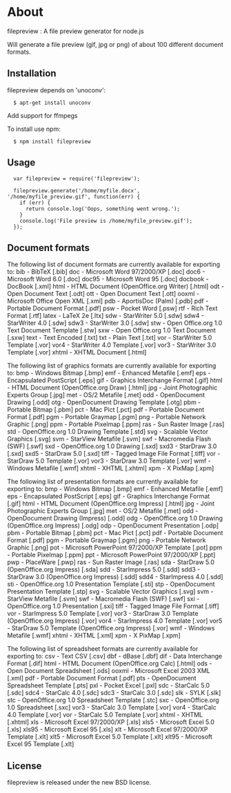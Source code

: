 # About

filepreview : A file preview generator for node.js

Will generate a file preview (gif, jpg or png) of about 100 different document formats.

## Installation

filepreview depends on 'unoconv':

```
  $ apt-get install unoconv
```

Add support for ffmpegs

To install use npm:

```
  $ npm install filepreview
```

## Usage

```
  var filepreview = require('filepreview');

  filepreview.generate('/home/myfile.docx', '/home/myfile_preview.gif', function(err) {
    if (err) {
      return console.log('Oops, something went wrong.');
    }
    console.log('File preview is /home/myfile_preview.gif');
  });

```

## Document formats

The following list of document formats are currently available for exporting to:
  bib      - BibTeX [.bib]
  doc      - Microsoft Word 97/2000/XP [.doc]
  doc6     - Microsoft Word 6.0 [.doc]
  doc95    - Microsoft Word 95 [.doc]
  docbook  - DocBook [.xml]
  html     - HTML Document (OpenOffice.org Writer) [.html]
  odt      - Open Document Text [.odt]
  ott      - Open Document Text [.ott]
  ooxml    - Microsoft Office Open XML [.xml]
  pdb      - AportisDoc (Palm) [.pdb]
  pdf      - Portable Document Format [.pdf]
  psw      - Pocket Word [.psw]
  rtf      - Rich Text Format [.rtf]
  latex    - LaTeX 2e [.ltx]
  sdw      - StarWriter 5.0 [.sdw]
  sdw4     - StarWriter 4.0 [.sdw]
  sdw3     - StarWriter 3.0 [.sdw]
  stw      - Open Office.org 1.0 Text Document Template [.stw]
  sxw      - Open Office.org 1.0 Text Document [.sxw]
  text     - Text Encoded [.txt]
  txt      - Plain Text [.txt]
  vor      - StarWriter 5.0 Template [.vor]
  vor4     - StarWriter 4.0 Template [.vor]
  vor3     - StarWriter 3.0 Template [.vor]
  xhtml    - XHTML Document [.html]
  
The following list of graphics formats are currently available for exporting to:
  bmp      - Windows Bitmap [.bmp]
  emf      - Enhanced Metafile [.emf]
  eps      - Encapsulated PostScript [.eps]
  gif      - Graphics Interchange Format [.gif]
  html     - HTML Document (OpenOffice.org Draw) [.html]
  jpg      - Joint Photographic Experts Group [.jpg]
  met      - OS/2 Metafile [.met]
  odd      - OpenDocument Drawing [.odd]
  otg      - OpenDocument Drawing Template [.otg]
  pbm      - Portable Bitmap [.pbm]
  pct      - Mac Pict [.pct]
  pdf      - Portable Document Format [.pdf]
  pgm      - Portable Graymap [.pgm]
  png      - Portable Network Graphic [.png]
  ppm      - Portable Pixelmap [.ppm]
  ras      - Sun Raster Image [.ras]
  std      - OpenOffice.org 1.0 Drawing Template [.std]
  svg      - Scalable Vector Graphics [.svg]
  svm      - StarView Metafile [.svm]
  swf      - Macromedia Flash (SWF) [.swf]
  sxd      - OpenOffice.org 1.0 Drawing [.sxd]
  sxd3     - StarDraw 3.0 [.sxd]
  sxd5     - StarDraw 5.0 [.sxd]
  tiff     - Tagged Image File Format [.tiff]
  vor      - StarDraw 5.0 Template [.vor]
  vor3     - StarDraw 3.0 Template [.vor]
  wmf      - Windows Metafile [.wmf]
  xhtml    - XHTML [.xhtml]
  xpm      - X PixMap [.xpm]

The following list of presentation formats are currently available for exporting to:
  bmp      - Windows Bitmap [.bmp]
  emf      - Enhanced Metafile [.emf]
  eps      - Encapsulated PostScript [.eps]
  gif      - Graphics Interchange Format [.gif]
  html     - HTML Document (OpenOffice.org Impress) [.html]
  jpg      - Joint Photographic Experts Group [.jpg]
  met      - OS/2 Metafile [.met]
  odd      - OpenDocument Drawing (Impress) [.odd]
  odg      - OpenOffice.org 1.0 Drawing (OpenOffice.org Impress) [.odg]
  odp      - OpenDocument Presentation [.odp]
  pbm      - Portable Bitmap [.pbm]
  pct      - Mac Pict [.pct]
  pdf      - Portable Document Format [.pdf]
  pgm      - Portable Graymap [.pgm]
  png      - Portable Network Graphic [.png]
  pot      - Microsoft PowerPoint 97/2000/XP Template [.pot]
  ppm      - Portable Pixelmap [.ppm]
  ppt      - Microsoft PowerPoint 97/2000/XP [.ppt]
  pwp      - PlaceWare [.pwp]
  ras      - Sun Raster Image [.ras]
  sda      - StarDraw 5.0 (OpenOffice.org Impress) [.sda]
  sdd      - StarImpress 5.0 [.sdd]
  sdd3     - StarDraw 3.0 (OpenOffice.org Impress) [.sdd]
  sdd4     - StarImpress 4.0 [.sdd]
  sti      - OpenOffice.org 1.0 Presentation Template [.sti]
  stp      - OpenDocument Presentation Template [.stp]
  svg      - Scalable Vector Graphics [.svg]
  svm      - StarView Metafile [.svm]
  swf      - Macromedia Flash (SWF) [.swf]
  sxi      - OpenOffice.org 1.0 Presentation [.sxi]
  tiff     - Tagged Image File Format [.tiff]
  vor      - StarImpress 5.0 Template [.vor]
  vor3     - StarDraw 3.0 Template (OpenOffice.org Impress) [.vor]
  vor4     - StarImpress 4.0 Template [.vor]
  vor5     - StarDraw 5.0 Template (OpenOffice.org Impress) [.vor]
  wmf      - Windows Metafile [.wmf]
  xhtml    - XHTML [.xml]
  xpm      - X PixMap [.xpm]

The following list of spreadsheet formats are currently available for exporting to:
  csv      - Text CSV [.csv]
  dbf      - dBase [.dbf]
  dif      - Data Interchange Format [.dif]
  html     - HTML Document (OpenOffice.org Calc) [.html]
  ods      - Open Document Spreadsheet [.ods]
  ooxml    - Microsoft Excel 2003 XML [.xml]
  pdf      - Portable Document Format [.pdf]
  pts      - OpenDocument Spreadsheet Template [.pts]
  pxl      - Pocket Excel [.pxl]
  sdc      - StarCalc 5.0 [.sdc]
  sdc4     - StarCalc 4.0 [.sdc]
  sdc3     - StarCalc 3.0 [.sdc]
  slk      - SYLK [.slk]
  stc      - OpenOffice.org 1.0 Spreadsheet Template [.stc]
  sxc      - OpenOffice.org 1.0 Spreadsheet [.sxc]
  vor3     - StarCalc 3.0 Template [.vor]
  vor4     - StarCalc 4.0 Template [.vor]
  vor      - StarCalc 5.0 Template [.vor]
  xhtml    - XHTML [.xhtml]
  xls      - Microsoft Excel 97/2000/XP [.xls]
  xls5     - Microsoft Excel 5.0 [.xls]
  xls95    - Microsoft Excel 95 [.xls]
  xlt      - Microsoft Excel 97/2000/XP Template [.xlt]
  xlt5     - Microsoft Excel 5.0 Template [.xlt]
  xlt95    - Microsoft Excel 95 Template [.xlt]

## License

filepreview is released under the new BSD license.
